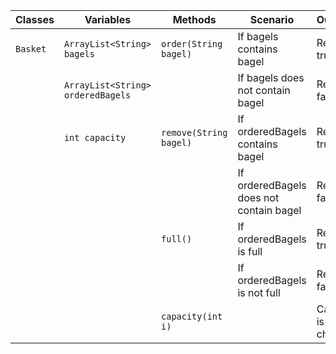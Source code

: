 
| Classes  | Variables                         | Methods                | Scenario                                | Outcomes            |
|----------|-----------------------------------|------------------------|-----------------------------------------|---------------------|
| `Basket` | `ArrayList<String> bagels`        | `order(String bagel)`  | If bagels contains bagel                | Return true         |
|          | `ArrayList<String> orderedBagels` |                        | If bagels does not contain bagel        | Return false        |
|          | `int capacity`                    | `remove(String bagel)` | If orderedBagels contains bagel         | Return true         |
|          |                                   |                        | If orderedBagels does not contain bagel | Return false        |
|          |                                   | `full()`               | If orderedBagels is full                | Return true         |
|          |                                   |                        | If orderedBagels is not full            | Return false        |
|          |                                   | `capacity(int i)`      |                                         | Capacity is changed |